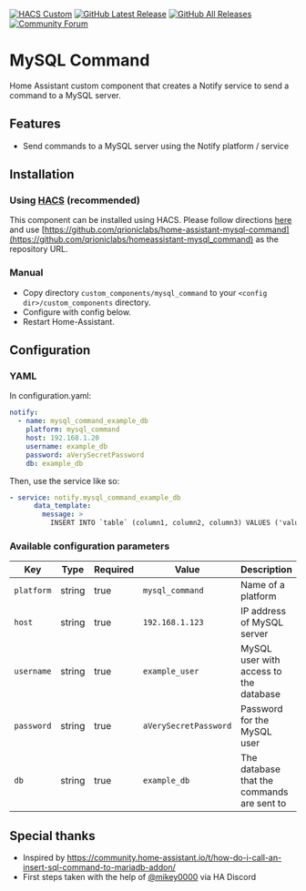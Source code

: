[![HACS Custom][hacs_shield]][hacs]
[![GitHub Latest Release][releases_shield]][latest_release]
[![GitHub All Releases][downloads_total_shield]][releases]
[![Community Forum][community_forum_shield]][community_forum]

[hacs_shield]: https://img.shields.io/badge/HACS-Custom-41BDF5.svg?style=for-the-badge
[hacs]: https://github.com/hacs/integration

[latest_release]: https://github.com/qrioniclabs/homeassistant-mysql_command/releases/latest
[releases_shield]: https://img.shields.io/github/release/qrioniclabs/homeassistant-mysql_command.svg?style=for-the-badge

[releases]: https://github.com/qrioniclabs/home-assistant-mysql-command/releases/
[downloads_total_shield]: https://img.shields.io/github/downloads/qrioniclabs/homeassistant-mysql_command/total?style=for-the-badge

[community_forum_shield]: https://img.shields.io/static/v1.svg?label=%20&message=Forum&style=for-the-badge&color=41bdf5&logo=HomeAssistant&logoColor=white
[community_forum]: https://community.home-assistant.io/t/xiaomi-cloud-vacuum-map-extractor/231292

# MySQL Command
Home Assistant custom component that creates a Notify service to send a command to a MySQL server.

## Features
- Send commands to a MySQL server using the Notify platform / service

## Installation

### Using [HACS](https://hacs.xyz/) (recommended)
This component can be installed using HACS. Please follow directions [here](https://hacs.xyz/docs/faq/custom_repositories/) and use [https://github.com/qrioniclabs/home-assistant-mysql-command](https://github.com/qrioniclabs/homeassistant-mysql_command) as the repository URL.

### Manual
- Copy directory `custom_components/mysql_command` to your `<config dir>/custom_components` directory.
- Configure with config below.
- Restart Home-Assistant.

## Configuration
### YAML
In configuration.yaml:
```yaml
notify:
  - name: mysql_command_example_db
    platform: mysql_command
    host: 192.168.1.20
    username: example_db
    password: aVerySecretPassword
    db: example_db
```

Then, use the service like so:
```yaml
- service: notify.mysql_command_example_db
      data_template:
        message: >
          INSERT INTO `table` (column1, column2, column3) VALUES ('value1', 'value2', 'value3');
```

### Available configuration parameters
| Key | Type | Required | Value | Description |
|---|---|---|---|---|
| `platform` | string | true | `mysql_command` | Name of a platform |
| `host` | string | true | `192.168.1.123` | IP address of MySQL server |
| `username` | string | true | `example_user` | MySQL user with access to the database |
| `password` | string | true | `aVerySecretPassword` | Password for the MySQL user |
| `db` | string | true | `example_db` | The database that the commands are sent to |

## Special thanks
- Inspired by https://community.home-assistant.io/t/how-do-i-call-an-insert-sql-command-to-mariadb-addon/
- First steps taken with the help of [@mikey0000](https://github.com/mikey0000) via HA Discord
